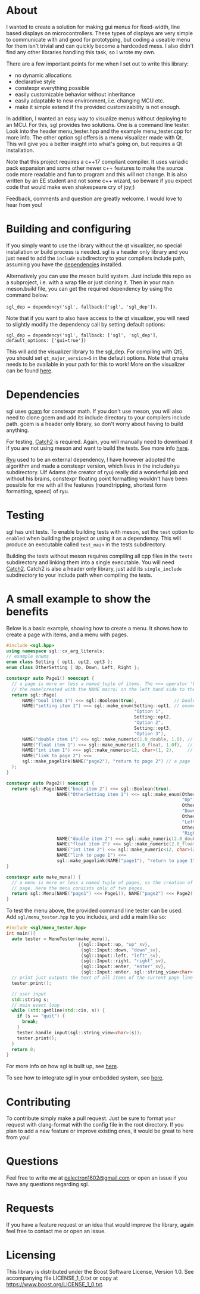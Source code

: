 # About
I wanted to create a solution for making gui menus for fixed-width, line based displays on microcontrollers. These types of displays are very simple to communicate with and good for prototyping, but coding a useable menu for them isn't trivial and can quickly become a hardcoded mess. I also didn't find any other libraries handling this task, so I wrote my own.

There are a few important points for me when I set out to write this library:
 - no dynamic allocations
 - declarative style
 - constexpr everything possible
 - easily customizable behavior without inheritance
 - easily adaptable to new environment, i.e. changing MCU etc.
 - make it simple extend if the provided customizability is not enough.

In addition, I wanted an easy way to visualize menus without deploying to an MCU. For this, sgl provides two solutions. 
One is a command line tester. Look into the header menu_tester.hpp and the example menu_tester.cpp for more info.
The other option sgl offers is a menu visualizer made with Qt. This will give you a better insight into what's going on, but requires a Qt installation.

Note that this project requires a c++17 compliant compiler. It uses variadic pack expansion and some other newer c++ features to make the source code more readable and fun to program and this will not change. 
It is also written by an EE student and not some c++ wizard, so beware if you expect code that would make even shakespeare cry of joy;)

Feedback, comments and question are greatly welcome. I would love to hear from you!

# Building and configuring
If you simply want to use the library without the qt visualizer, no special installation or build process is needed. sgl is a header only library and you just need to add the `include` subdirectory to your compilers include path, assuming you have the [dependencies](#dependencies) installed.

Alternatively you can use the meson build system. Just include this repo as a subproject, i.e. with a wrap file or just cloning it. Then in your main meson.build file, you can get the required dependency by using the command below:

``sgl_dep = dependency('sgl', fallback:['sgl', 'sgl_dep'])``. 

Note that if you want to also have access to the qt visualizer, you will need to slightly modify the dependency call by setting default options:

``sgl_dep = dependency('sgl', fallback: ['sgl', 'sgl_dep'], default_options: ['gui=true'])``

This will add the visualizer library to the sgl_dep.
For compiling with Qt5, you should set `qt_major_version=5` in the default options. Note that qmake needs to be available in your path for this to work!
More on the visualizer can be found [here](visualizer.md).


# Dependencies
sgl uses [gcem](https://github.com/kthohr/gcem) for constexpr math. If you don't use meson, you will also need to clone gcem and add its include directory to your compilers include path. gcem is a header only library, so don't worry about having to build anything.

For testing, [Catch2](https://github.com/catchorg/Catch2) is required. Again, you will manually need to download it if you are not using meson and want to build the tests. See more info [here](#testing).

[Ryu](https://github.com/ulfjack/ryu) used to be an external dependency, I have however adopted the algorithm and made a constexpr version, which lives in the include/ryu subdirectory. Ulf Adams (the creator of ryu) really did a wonderful job and without his brains, constexpr floating point formatting wouldn't have been possible for me with all the features (roundtripping, shortest form formatting, speed) of ryu.

# Testing
sgl has unit tests. To enable building tests with meson, set the `test` option to `enabled`  when building the project or using it as a dependency. This will produce an executable called `test_main` in the tests subdirectory. 

Building the tests without meson requires compiling all cpp files in the `tests` subdirectory and linking them into a single executable. You will need [Catch2](https://github.com/catchorg/Catch2). Catch2 is also a header only library, just add its `single_include` subdirectory to your include path when compiling the tests.

# A small example to show the benefits
Below is a basic example, showing how to create a menu. It shows how to create a page with items, and a menu with pages.

```cpp
#include <sgl.hpp>
using namespace sgl::cx_arg_literals;
// example enums
enum class Setting { opt1, opt2, opt3 };
enum class OtherSetting { Up, Down, Left, Right };

constexpr auto Page1() noexcept {
  // a page is more or less a named_tuple of items. The <<= operator 'binds' 
  // the name(created with the NAME macro) on the left hand side to the item on the right hand side.
  return sgl::Page(
      NAME("bool item 1") <<= sgl::Boolean(true),              // boolean item
      NAME("setting item 1") <<= sgl::make_enum(Setting::opt1, // enumerated item
                                                "Option 1",
                                                Setting::opt2,
                                                "Option 2",
                                                Setting::opt3,
                                                "Option 3"),
      NAME("double item 1") <<= sgl::make_numeric(1.0_double, 1.0), // item holding a double
      NAME("float item 1") <<= sgl::make_numeric(1.0_float, 1.0f),  // item holding a float
      NAME("int item 1") <<= sgl::make_numeric<12, char>(1, 2),     // item holding an int
      NAME("link to page 2") <<=
      sgl::make_pagelink(NAME("page2"), "return to page 2") // a page link item
  );
}

constexpr auto Page2() noexcept {
  return sgl::Page(NAME("bool item 2") <<= sgl::Boolean(true),
                   NAME("OtherSetting item 1") <<= sgl::make_enum(OtherSetting::Up,
                                                                  "Up",
                                                                  OtherSetting::Down,
                                                                  "Down",
                                                                  OtherSetting::Left,
                                                                  "Left",
                                                                  OtherSetting::Right,
                                                                  "Right"),
                   NAME("double item 2") <<= sgl::make_numeric(2.0_double, 2.0),
                   NAME("float item 2") <<= sgl::make_numeric(2.0_float, 2.0f),
                   NAME("int item 2") <<= sgl::make_numeric<12, char>(2, 2),
                   NAME("link to page 1") <<=
                   sgl::make_pagelink(NAME("page1"), "return to page 1"));
}

constexpr auto make_menu() {
  // a menu is more or less a named_tuple of pages, so the creation of one is similar to that of a
  // page. Here the menu consists only of two pages.
  return sgl::Menu(NAME("page1") <<= Page1(), NAME("page2") <<= Page2());
}
```

To test the menu above, the provided command line tester can be used.
Add `sgl/menu_tester.hpp` to you includes, and add a main like so:

```cpp
#include <sgl/menu_tester.hpp>
int main(){
  auto tester = MenuTester(make_menu(),
                           {{sgl::Input::up, "up"_sv},
                            {sgl::Input::down, "down"_sv},
                            {sgl::Input::left, "left"_sv},
                            {sgl::Input::right, "right"_sv},
                            {sgl::Input::enter, "enter"_sv},
                            {sgl::Input::enter, sgl::string_view<char>{}}});
  // print just outputs the text of all items of the current page line by line.
  tester.print();

  // user input
  std::string s;
  // main event loop
  while (std::getline(std::cin, s)) {
    if (s == "quit") {
      break;
    }
    tester.handle_input(sgl::string_view<char>(s));
    tester.print();
  }
  return 0;
}

```

For more info on how sgl is built up, see [here](architecture.md).

To see how to integrate sgl in your embedded system, see [here](integrating.md).

# Contributing
To contribute simply make a pull request. Just be sure to format your request with clang-format with the config file in the root directory. If you plan to add a new feature or improve existing ones, it would be great to here from you!

# Questions
Feel free to write me at pelectron1602@gmail.com or open an issue if you have any questions regarding sgl.

# Requests
If you have a feature request or an idea that would improve the library, again feel free to contact me or open an issue.

# Licensing
This library is distributed under the Boost Software License, Version 1.0. See accompanying file LICENSE_1_0.txt or copy at https://www.boost.org/LICENSE_1_0.txt.